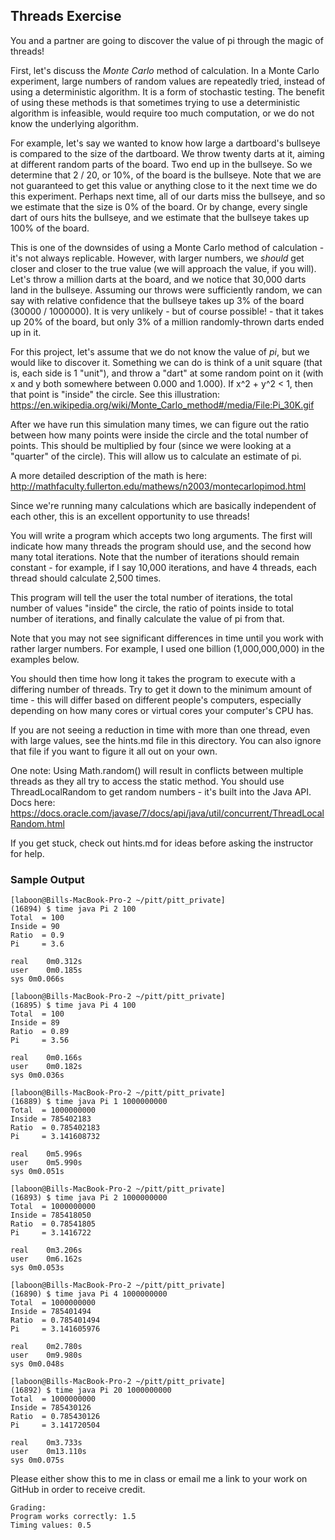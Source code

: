 ## Threads Exercise

You and a partner are going to discover the value of pi through the magic of threads!

First, let's discuss the _Monte Carlo_ method of calculation.  In a Monte Carlo experiment, large numbers of random values are repeatedly tried, instead of using a deterministic algorithm.  It is a form of stochastic testing.  The benefit of using these methods is that sometimes trying to use a deterministic algorithm is infeasible, would require too much computation, or we do not know the underlying algorithm.

For example, let's say we wanted to know how large a dartboard's bullseye is compared to the size of the dartboard.  We throw twenty darts at it, aiming at different random parts of the board.  Two end up in the bullseye.  So we determine that 2 / 20, or 10%, of the board is the bullseye.  Note that we are not guaranteed to get this value or anything close to it the next time we do this experiment.  Perhaps next time, all of our darts miss the bullseye, and so we estimate that the size is 0% of the board.  Or by change, every single dart of ours hits the bullseye, and we estimate that the bullseye takes up 100% of the board.

This is one of the downsides of using a Monte Carlo method of calculation - it's not always replicable.  However, with larger numbers, we _should_ get closer and closer to the true value (we will approach the value, if you will).  Let's throw a million darts at the board, and we notice that 30,000 darts land in the bullseye.  Assuming our throws were sufficiently random, we can say with relative confidence that the bullseye takes up 3% of the board (30000 / 1000000).  It is very unlikely - but of course possible! - that it takes up 20% of the board, but only 3% of a million randomly-thrown darts ended up in it.

For this project, let's assume that we do not know the value of _pi_, but we would like to discover it.  Something we can do is think of a unit square (that is, each side is 1 "unit"), and throw a "dart" at some random point on it (with x and y both somewhere between 0.000 and 1.000).  If x^2 + y^2 < 1, then that point is "inside" the circle.  See this illustration: https://en.wikipedia.org/wiki/Monte_Carlo_method#/media/File:Pi_30K.gif

After we have run this simulation many times, we can figure out the ratio between how many points were inside the circle and the total number of points.  This should be multiplied by four (since we were looking at a "quarter" of the circle).  This will allow us to calculate an estimate of pi.

A more detailed description of the math is here: http://mathfaculty.fullerton.edu/mathews/n2003/montecarlopimod.html

Since we're running many calculations which are basically independent of each other, this is an excellent opportunity to use threads!

You will write a program which accepts two long arguments.  The first will indicate how many threads the program should use, and the second how many total iterations.  Note that the number of iterations should remain constant - for example, if I say 10,000 iterations, and have 4 threads, each thread should calculate 2,500 times.

This program will tell the user the total number of iterations, the total number of values "inside" the circle, the ratio of points inside to total number of iterations, and finally calculate the value of pi from that.

Note that you may not see significant differences in time until you work with rather larger numbers.  For example, I used one billion (1,000,000,000) in the examples below.

You should then time how long it takes the program to execute with a differing number of threads.  Try to get it down to the minimum amount of time - this will differ based on different people's computers, especially depending on how many cores or virtual cores your computer's CPU has.

If you are not seeing a reduction in time with more than one thread, even with large values, see the hints.md file in this directory.  You can also ignore that file if you want to figure it all out on your own.

One note: Using Math.random() will result in conflicts between multiple threads as they all try to access the static method.  You should use ThreadLocalRandom to get random numbers - it's built into the Java API.  Docs here: https://docs.oracle.com/javase/7/docs/api/java/util/concurrent/ThreadLocalRandom.html

If you get stuck, check out hints.md for ideas before asking the instructor for help.

### Sample Output

```
[laboon@Bills-MacBook-Pro-2 ~/pitt/pitt_private]
(16894) $ time java Pi 2 100
Total  = 100
Inside = 90
Ratio  = 0.9
Pi     = 3.6

real	0m0.312s
user	0m0.185s
sys	0m0.066s

[laboon@Bills-MacBook-Pro-2 ~/pitt/pitt_private]
(16895) $ time java Pi 4 100
Total  = 100
Inside = 89
Ratio  = 0.89
Pi     = 3.56

real	0m0.166s
user	0m0.182s
sys	0m0.036s

[laboon@Bills-MacBook-Pro-2 ~/pitt/pitt_private]
(16889) $ time java Pi 1 1000000000
Total  = 1000000000
Inside = 785402183
Ratio  = 0.785402183
Pi     = 3.141608732

real	0m5.996s
user	0m5.990s
sys	0m0.051s

[laboon@Bills-MacBook-Pro-2 ~/pitt/pitt_private]
(16893) $ time java Pi 2 1000000000
Total  = 1000000000
Inside = 785418050
Ratio  = 0.78541805
Pi     = 3.1416722

real	0m3.206s
user	0m6.162s
sys	0m0.053s

[laboon@Bills-MacBook-Pro-2 ~/pitt/pitt_private]
(16890) $ time java Pi 4 1000000000
Total  = 1000000000
Inside = 785401494
Ratio  = 0.785401494
Pi     = 3.141605976

real	0m2.780s
user	0m9.980s
sys	0m0.048s

[laboon@Bills-MacBook-Pro-2 ~/pitt/pitt_private]
(16892) $ time java Pi 20 1000000000
Total  = 1000000000
Inside = 785430126
Ratio  = 0.785430126
Pi     = 3.141720504

real	0m3.733s
user	0m13.110s
sys	0m0.075s
```

Please either show this to me in class or email me a link to your work on GitHub in order to receive credit.

```
Grading:
Program works correctly: 1.5
Timing values: 0.5
```